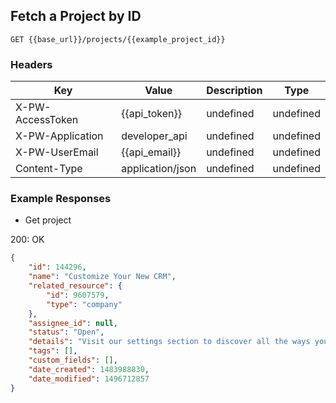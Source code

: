 ## Fetch a Project by ID

```GET {{base_url}}/projects/{{example_project_id}}```

### Headers

Key | Value | Description | Type
--- | --- | --- | ---
X-PW-AccessToken | {{api_token}} | undefined | undefined
X-PW-Application | developer_api | undefined | undefined
X-PW-UserEmail | {{api_email}} | undefined | undefined
Content-Type | application/json | undefined | undefined
### Example Responses

- Get project

200: OK
```json
{
    "id": 144296,
    "name": "Customize Your New CRM",
    "related_resource": {
        "id": 9607579,
        "type": "company"
    },
    "assignee_id": null,
    "status": "Open",
    "details": "Visit our settings section to discover all the ways you can customize Copper to fit your sales workflow.",
    "tags": [],
    "custom_fields": [],
    "date_created": 1483988830,
    "date_modified": 1496712857
}
```
